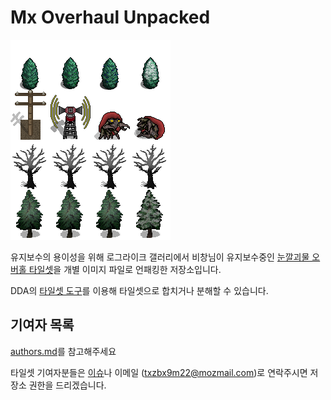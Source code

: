# Mx Overhaul Unpacked

![](./tree2.png)

유지보수의 용이성을 위해 로그라이크 갤러리에서 비창님이 유지보수중인 [눈깔괴물 오버홀 타일셋](https://gall.dcinside.com/board/view/?id=rlike&no=431291)을 개별 이미지 파일로 언패킹한 저장소입니다.

DDA의 [타일셋 도구](https://github.com/CleverRaven/Cataclysm-DDA/tree/master/tools/gfx_tools)를 이용해 타일셋으로 합치거나 분해할 수 있습니다.

## 기여자 목록

[authors.md](./authors.md)를 참고해주세요

타일셋 기여자분들은 [이슈](https://github.com/scarf005/mx-overhaul-unpacked/issues)나 이메일 (txzbx9m22@mozmail.com)로 연락주시면 저장소 권한을 드리겠습니다.

